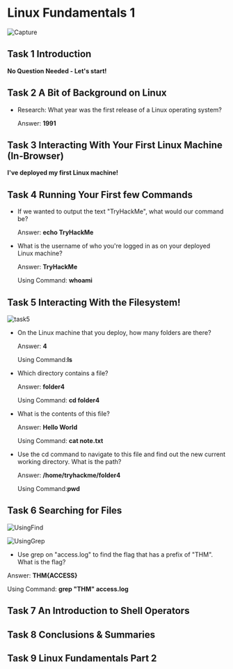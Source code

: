 # Linux Fundamentals 1

![Capture](https://user-images.githubusercontent.com/51766689/134958150-272c7557-dad6-426c-84fa-6b2e1c6a84ab.PNG)

## Task 1 Introduction

**No Question Needed - Let's start!**

## Task 2 A Bit of Background on Linux

* Research: What year was the first release of a Linux operating system?

    Answer: **1991**

## Task 3 Interacting With Your First Linux Machine (In-Browser)

**I've deployed my first Linux machine!**

## Task 4 Running Your First few Commands

* If we wanted to output the text "TryHackMe", what would our command be?

    Answer: **echo TryHackMe**

* What is the username of who you're logged in as on your deployed Linux machine?

    Answer: **TryHackMe** 
    
    Using Command: **whoami** 

## Task 5 Interacting With the Filesystem!

![task5](https://user-images.githubusercontent.com/51766689/135131232-6f58065c-f8da-41a5-8ff4-9c571460d754.PNG)

* On the Linux machine that you deploy, how many folders are there?

    Answer: **4** 
    
    Using Command:**ls**

* Which directory contains a file? 

    Answer: **folder4** 
    
    Using Command: **cd folder4**

* What is the contents of this file?

    Answer: **Hello World** 
    
    Using Command: **cat note.txt**

* Use the cd command to navigate to this file and find out the new current working directory. What is the path?

    Answer: **/home/tryhackme/folder4**
    
    Using Command:**pwd**


## Task 6 Searching for Files

![UsingFind](https://user-images.githubusercontent.com/51766689/135303938-55e90637-d420-438b-9cb8-49ede756e9fb.PNG)

![UsingGrep](https://user-images.githubusercontent.com/51766689/135303934-c63ad10b-e942-478d-8b2e-77f9bab528e8.PNG)

* Use grep on "access.log" to find the flag that has a prefix of "THM". What is the flag?

 Answer: **THM{ACCESS}** 
 
 Using Command: **grep "THM" access.log**

## Task 7 An Introduction to Shell Operators

## Task 8 Conclusions & Summaries

## Task 9 Linux Fundamentals Part 2